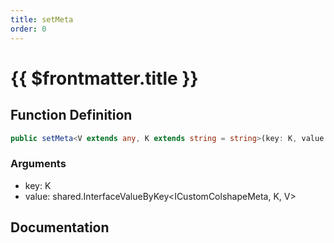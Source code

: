 ```yaml
---
title: setMeta
order: 0
---
```


# {{ $frontmatter.title }}

## Function Definition

```ts
public setMeta<V extends any, K extends string = string>(key: K, value: shared.InterfaceValueByKey<ICustomColshapeMeta, K, V>): void;
```

### Arguments

* key: K
* value: shared.InterfaceValueByKey\<ICustomColshapeMeta, K, V\>

## Documentation

<!--@include: ./parts/setMeta.md-->
